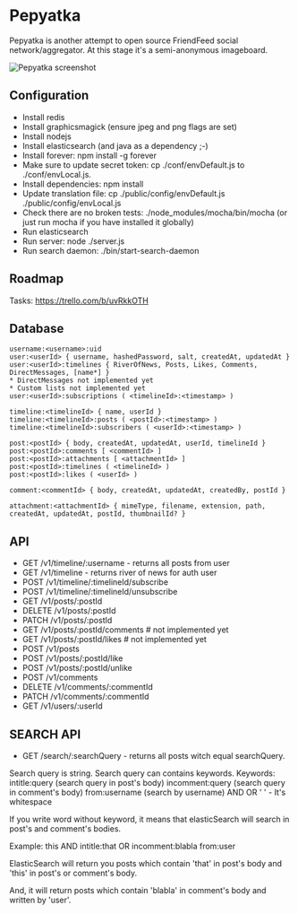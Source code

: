 Pepyatka
========

Pepyatka is another attempt to open source FriendFeed social
network/aggregator. At this stage it's a semi-anonymous imageboard.

![Pepyatka screenshot](http://epicmonkey.org/b/2013-03-10_Pepyatka.png)

Configuration
-------------

- Install redis
- Install graphicsmagick (ensure jpeg and png flags are set)
- Install nodejs
- Install elasticsearch (and java as a dependency ;-)
- Install forever: npm install -g forever
- Make sure to update secret token: cp ./conf/envDefault.js to
  ./conf/envLocal.js.
- Install dependencies: npm install
- Update translation file: cp ./public/config/envDefault.js
  ./public/config/envLocal.js
- Check there are no broken tests: ./node_modules/mocha/bin/mocha (or
  just run mocha if you have installed it globally)
- Run elasticsearch
- Run server: node ./server.js
- Run search daemon: ./bin/start-search-daemon

Roadmap
-------

Tasks: https://trello.com/b/uvRkkOTH

Database
--------

```
username:<username>:uid
user:<userId> { username, hashedPassword, salt, createdAt, updatedAt }
user:<userId>:timelines { RiverOfNews, Posts, Likes, Comments, DirectMessages, [name*] }
* DirectMessages not implemented yet
* Custom lists not implemented yet
user:<userId>:subscriptions ( <timelineId>:<timestamp> )

timeline:<timelineId> { name, userId }
timeline:<timelineId>:posts ( <postId>:<timestamp> )
timeline:<timelineId>:subscribers ( <userId>:<timestamp> )

post:<postId> { body, createdAt, updatedAt, userId, timelineId }
post:<postId>:comments [ <commentId> ]
post:<postId>:attachments [ <attachmentId> ]
post:<postId>:timelines ( <timelineId> )
post:<postId>:likes ( <userId> )

comment:<commentId> { body, createdAt, updatedAt, createdBy, postId }

attachment:<attachmentId> { mimeType, filename, extension, path, createdAt, updatedAt, postId, thumbnailId? }
```

API
---

- GET /v1/timeline/:username - returns all posts from user <username>
- GET /v1/timeline - returns river of news for auth user
- POST /v1/timeline/:timelineId/subscribe
- POST /v1/timeline/:timelineId/unsubscribe
- GET /v1/posts/:postId
- DELETE /v1/posts/:postId
- PATCH /v1/posts/:postId
- GET /v1/posts/:postId/comments # not implemented yet
- GET /v1/posts/:postId/likes # not implemented yet
- POST /v1/posts
- POST /v1/posts/:postId/like
- POST /v1/posts/:postId/unlike
- POST /v1/comments
- DELETE /v1/comments/:commentId
- PATCH /v1/comments/:commentId
- GET /v1/users/:userId

SEARCH API
---

- GET /search/:searchQuery - returns all posts witch equal searchQuery.

Search query is string.
Search query can contains keywords.
Keywords:
    intitle:query (search query in post's body)
    incomment:query (search query in comment's body)
    from:username (search by username)
    AND
    OR
    ' ' - It's whitespace

If you write word without keyword, it means that elasticSearch will
search in post's and comment's bodies.

Example: this AND intitle:that OR incomment:blabla from:user

ElasticSearch will return you posts which contain 'that' in post's
body and 'this' in post's or comment's body.

And, it will return posts which contain 'blabla' in comment's body and
written by 'user'.
